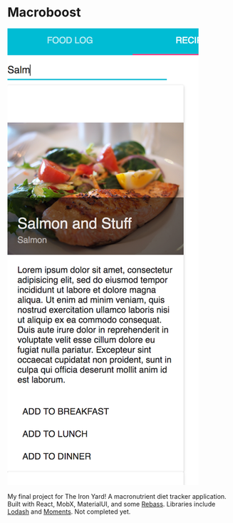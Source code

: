 # Macroboost


![](./macrotrack-example.png)

My final project for The Iron Yard! A macronutrient diet tracker application. Built with React, MobX, MaterialUI, and some [Rebass](http://jxnblk.com/rebass/). Libraries include [Lodash](https://lodash.com/) and [Moments](https://momentjs.com/). Not completed yet.
